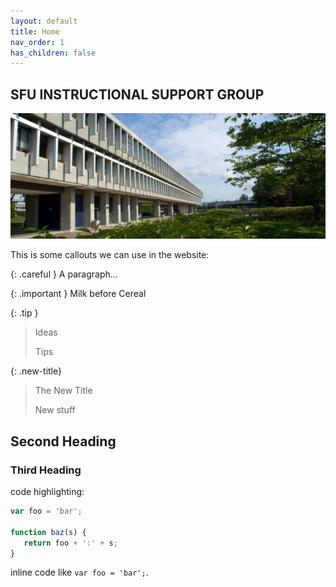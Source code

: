```yaml
---
layout: default
title: Home
nav_order: 1
has_children: false
---
```



## SFU INSTRUCTIONAL SUPPORT GROUP

![SFU COMPUTING SCIENCE BUILDING](/images/1463773966245.jpg)











This is some callouts we can use in the website:


{: .careful }
A paragraph...

{: .important }
Milk before Cereal

{: .tip }
> Ideas
>
> Tips

{: .new-title}
>The New Title
>
>New stuff




## Second Heading

### Third Heading



code highlighting:

```js
var foo = 'bar';

function baz(s) {
   return foo + ':' + s;
}
```

inline code like `var foo = 'bar';`.




